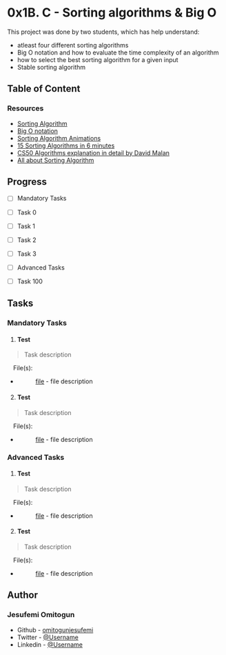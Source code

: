 # 0x1B. C - Sorting algorithms & Big O
This project was done by two students, which has help understand:
- atleast four different sorting algorithms
- Big O notation and how to evaluate the time complexity of an
  algorithm
- how to select the best sorting algorithm for a given input
- Stable sorting algorithm

## Table of Content
### Resources
- [Sorting Algorithm](https://en.wikipedia.org/wiki/Sorting_algorithm)
- [Big O notation](https://stackoverflow.com/questions/487258/what-is-a-plain-english-explanation-of-big-o-notation)
- [Sorting Algorithm Animations](https://www.toptal.com/developers/sorting-algorithms)
- [15 Sorting Algorithms in 6 minutes]()
- [CS50 Algorithms explanation in detail by David Malan](https://www.youtube.com/watch?v=yb0PY3LX2x8&t=2s)
- [All about Sorting Algorithm]()

## Progress
- [ ] Mandatory Tasks
 - [ ] Task 0
 - [ ] Task 1
 - [ ] Task 2
 - [ ] Task 3
- [ ] Advanced Tasks
 - [ ] Task 100


## Tasks
### Mandatory Tasks
1. #### Test
> Task description

&emsp;File(s):  
- &emsp;&emsp;&emsp;[file]() - file description
2. #### Test
> Task description

&emsp;File(s):  
- &emsp;&emsp;&emsp;[file]() - file description

### Advanced Tasks
1. #### Test
> Task description

&emsp;File(s):  
- &emsp;&emsp;&emsp;[file]() - file description
2. #### Test
> Task description

&emsp;File(s):  
- &emsp;&emsp;&emsp;[file]() - file description

## Author
### Jesufemi Omitogun
- Github - [omitogunjesufemi](https://github.com/omitogunjesufemi)
- Twitter - [@Username](https://twitter.com/omixcreative)
- Linkedin - [@Username](https://www.linkedin.com/in/omitogunjesufemi)